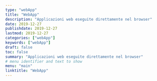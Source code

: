 ```yaml
---
type: "webApp"
title: "WebApp"
description: "Applicazioni web eseguite direttamente nel browser"
date: 2019-12-27
publishdate: 2019-12-27
lastmod: 2019-12-27
categories: ["webApp"]
keywords: ["webApp"]
draft: false
toc: false
summary: "Applicazioni web eseguite direttamente nel browser"
# menu identifier and text to show
menu: "main"
linktitle: "WebApp"
---
```

